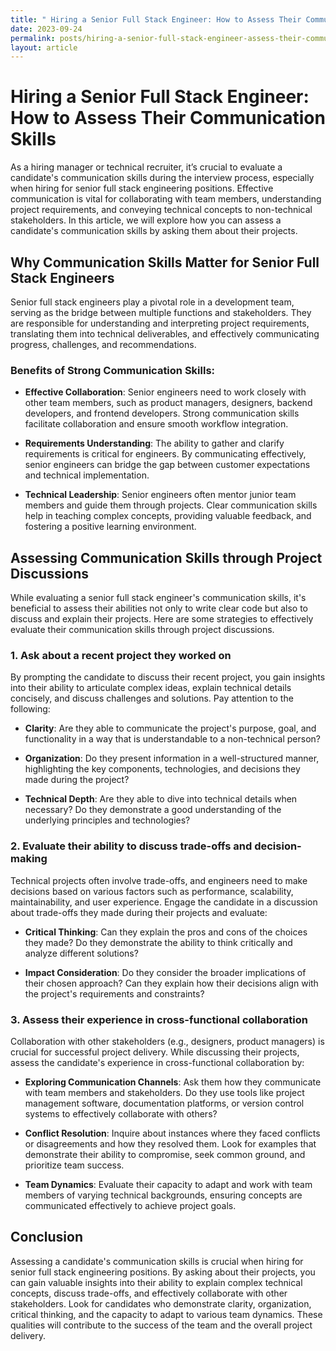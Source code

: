 ```yaml
---
title: " Hiring a Senior Full Stack Engineer: How to Assess Their Communication Skills"
date: 2023-09-24
permalink: posts/hiring-a-senior-full-stack-engineer-assess-their-communication-skills
layout: article
---
```


# Hiring a Senior Full Stack Engineer: How to Assess Their Communication Skills

As a hiring manager or technical recruiter, it’s crucial to evaluate a candidate's communication skills during the interview process, especially when hiring for senior full stack engineering positions. Effective communication is vital for collaborating with team members, understanding project requirements, and conveying technical concepts to non-technical stakeholders. In this article, we will explore how you can assess a candidate's communication skills by asking them about their projects.

## Why Communication Skills Matter for Senior Full Stack Engineers

Senior full stack engineers play a pivotal role in a development team, serving as the bridge between multiple functions and stakeholders. They are responsible for understanding and interpreting project requirements, translating them into technical deliverables, and effectively communicating progress, challenges, and recommendations.

### Benefits of Strong Communication Skills:

- **Effective Collaboration**: Senior engineers need to work closely with other team members, such as product managers, designers, backend developers, and frontend developers. Strong communication skills facilitate collaboration and ensure smooth workflow integration.

- **Requirements Understanding**: The ability to gather and clarify requirements is critical for engineers. By communicating effectively, senior engineers can bridge the gap between customer expectations and technical implementation.

- **Technical Leadership**: Senior engineers often mentor junior team members and guide them through projects. Clear communication skills help in teaching complex concepts, providing valuable feedback, and fostering a positive learning environment.

## Assessing Communication Skills through Project Discussions

While evaluating a senior full stack engineer's communication skills, it's beneficial to assess their abilities not only to write clear code but also to discuss and explain their projects. Here are some strategies to effectively evaluate their communication skills through project discussions.

### 1. Ask about a recent project they worked on

By prompting the candidate to discuss their recent project, you gain insights into their ability to articulate complex ideas, explain technical details concisely, and discuss challenges and solutions. Pay attention to the following:

- **Clarity**: Are they able to communicate the project's purpose, goal, and functionality in a way that is understandable to a non-technical person?
- **Organization**: Do they present information in a well-structured manner, highlighting the key components, technologies, and decisions they made during the project?

- **Technical Depth**: Are they able to dive into technical details when necessary? Do they demonstrate a good understanding of the underlying principles and technologies?

### 2. Evaluate their ability to discuss trade-offs and decision-making

Technical projects often involve trade-offs, and engineers need to make decisions based on various factors such as performance, scalability, maintainability, and user experience. Engage the candidate in a discussion about trade-offs they made during their projects and evaluate:

- **Critical Thinking**: Can they explain the pros and cons of the choices they made? Do they demonstrate the ability to think critically and analyze different solutions?

- **Impact Consideration**: Do they consider the broader implications of their chosen approach? Can they explain how their decisions align with the project's requirements and constraints?

### 3. Assess their experience in cross-functional collaboration

Collaboration with other stakeholders (e.g., designers, product managers) is crucial for successful project delivery. While discussing their projects, assess the candidate's experience in cross-functional collaboration by:

- **Exploring Communication Channels**: Ask them how they communicate with team members and stakeholders. Do they use tools like project management software, documentation platforms, or version control systems to effectively collaborate with others?

- **Conflict Resolution**: Inquire about instances where they faced conflicts or disagreements and how they resolved them. Look for examples that demonstrate their ability to compromise, seek common ground, and prioritize team success.

- **Team Dynamics**: Evaluate their capacity to adapt and work with team members of varying technical backgrounds, ensuring concepts are communicated effectively to achieve project goals.

## Conclusion

Assessing a candidate's communication skills is crucial when hiring for senior full stack engineering positions. By asking about their projects, you can gain valuable insights into their ability to explain complex technical concepts, discuss trade-offs, and effectively collaborate with other stakeholders. Look for candidates who demonstrate clarity, organization, critical thinking, and the capacity to adapt to various team dynamics. These qualities will contribute to the success of the team and the overall project delivery.

